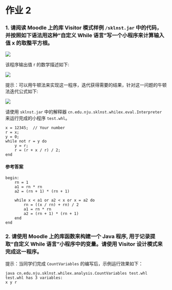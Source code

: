 # 作业 2

### 1. 请阅读 Moodle 上的库 Visitor 模式样例 `/sklnst.jar` 中的代码，并按照如下语法用这种“自定义 While 语言”写一个小程序来计算输入值 x 的取整平方根。

![](https://ws2.sinaimg.cn/large/006tKfTcgy1fnfd6590d9j30xw092go5.jpg)

该程序输出值 r 的数学描述如下:

![](https://ws2.sinaimg.cn/large/006tKfTcgy1fnfd6uu0ybj305o02kglj.jpg)

提示：可以用牛顿法来实现这一程序，迭代获得需要的结果，针对这一问题的牛顿法迭代公式如下:

![](https://ws1.sinaimg.cn/large/006tKfTcgy1fnfd70zxrij30900880sv.jpg)

请使用 `sklnst.jar` 中的解释器 `cn.edu.nju.sklnst.whilex.eval.Interpreter` 来运行完成的小程序 `test.whl`。

```
x = 12345;  // Your number
r = x;
y = 0;
while not r = y do 
    y = r;
    r = (r + x / r) / 2;
end
```

#### 参考答案

```
begin:
    rn = 1
    a1 = rn * rn
    a2 = (rn + 1) * (rn + 1)
    
    while x < a1 or a2 < x or x = a2 do 
        rn = ((x / rn) + rn) / 2
        a1 = rn * rn
        a2 = (rn + 1) * (rn + 1)
    end
end
```

### 2. 请使用 Moodle 上的库函数来构建一个 Java 程序, 用于记录提取“自定义 While 语言”小程序中的变量。请使用 Visitor 设计模式来完成这一程序。

提示：当同学们完成 `CountVariables` 的编写后，示例运行效果如下：

```
java cn.edu.nju.sklnst.whilex.analysis.CountVariables test.whl test.whl has 3 variables:
x y r
```

